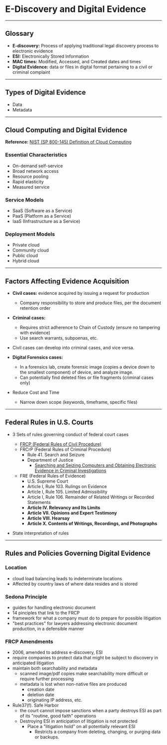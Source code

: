 # E-Discovery and Digital Evidence

---


## Glossary

- **E-discovery:** Process of applying traditional legal discovery process to electronic evidence
- **ESI:** Electronically Stored Information
- **MAC times:** Modified, Accessed, and Created dates and times
- **Digital Evidence:** data or files in digital format pertaining to a civil or criminal complaint

---


## Types of Digital Evidence
- Data
- Metadata
---

## Cloud Computing and Digital Evidence
**Reference:** [NIST (SP 800-145) Definition of Cloud Computing](https://nvlpubs.nist.gov/nistpubs/legacy/sp/nistspecialpublication800-145.pdf)

### Essential Characteristics

- On-demand self-service
- Broad network access
- Resource pooling
- Rapid elasticity
- Measured service

### Service Models
- SaaS (Software as a Service)
- PaaS (Platform as a Service)
- IaaS (Infrastructure as a Service)


### Deployment Models
- Private cloud
- Community cloud
- Public cloud
- Hybrid cloud

---

## Factors Affecting Evidence Acquisition

- **Civil cases:** evidence acquired by issuing a request for production
    - Company responsibility to store and produce files, per the document retention order
- **Criminal cases:**
    - Requires strict adherence to Chain of Custody (ensure no tampering with evidence)
    - Use search warrants, subpoenas, etc.
- Civil cases can develop into criminal cases, and vice versa.


- **Digital Forensics cases:**
    - In a forensics lab, create forensic image (copies a device down to the smallest component) of device, and analyze image.
    - Can potentially find deleted files or file fragments (criminal cases only)


- Reduce Cost and Time
    - Narrow down scope (keywords, timeframe, specific files)

---

## Federal Rules in U.S. Courts

- 3 Sets of rules governing conduct of federal court cases
    - [FRCP (Federal Rules of Civil Procedure)](./FRCP-Rules.md)
    - FRCrP (Federal Rules of Criminal Procedure)
      - Rule 41. Search and Seizure
      - Department of Justice
        - [Searching and Seizing Computers and Obtaining Electronic Evidence in Criminal Investigations](https://www.justice.gov/d9/criminal-ccips/legacy/2015/01/14/ssmanual2009_002.pdf)
    - FRE (Federal Rules of Evidence)
      - U.S. Supreme Court
      - Article I, Rule 103. Rulings on Evidence
      - Article I, Rule 105. Limited Admissibility
      - Article I, Rule 106. Remainder of Related Writings or Recorded Statements
      - **Article IV. Relevancy and Its Limits**
      - **Article VII. Opinions and Expert Testimony**
      - **Article VIII. Hearsay**
      - **Article X. Contents of Writings, Recordings, and Photographs**


- State interpretation of rules

---

## Rules and Policies Governing Digital Evidence


### Location

- cloud load balancing leads to indeterminate locations
- Affected by country laws of where data resides and is stored


### Sedona Principle

- guides for handling electronic document
- 14 pinciples that link to the FRCP
- framework for what a company must do to prepare for possible litigation
- "best practices" for lawyers addressing electronic document production, in a defensible manner


### FRCP Amendments

- 2006, amended to address e-discovery, ESI
- require companies to protect data that might be subject to discovery in anticipated litigation
- maintain both searchability and metadata
  - scanned image/pdf copies make searchability more difficult or require further processing
  - metadata is lost when non-native files are produced
    - creation date
    - deletion date
    - originating IP address, etc.
- Rule37(f). Safe Harbor
  - the court cannot impose sanctions when a party destroys ESI as part of its "routine, good faith" operations
  - Destroying ESI in anticipation of litigation is not protected
    - Place a "litigation hold" on all potentially relevant ESI
      - Restricts a company from deleting, changing, or purging data or backups. 



